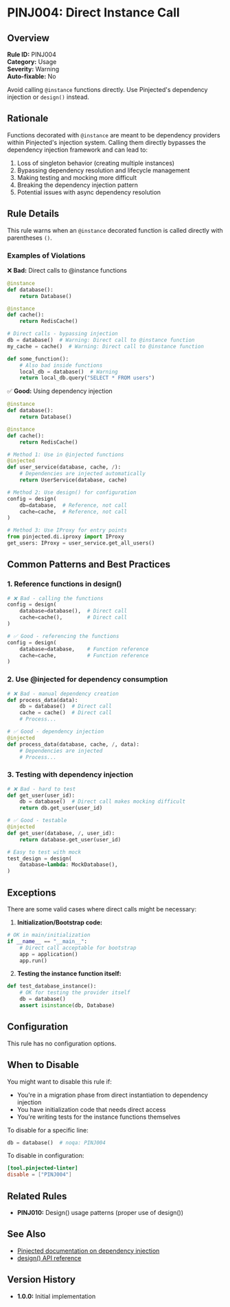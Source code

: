 # PINJ004: Direct Instance Call

## Overview

**Rule ID:** PINJ004  
**Category:** Usage  
**Severity:** Warning  
**Auto-fixable:** No

Avoid calling `@instance` functions directly. Use Pinjected's dependency injection or `design()` instead.

## Rationale

Functions decorated with `@instance` are meant to be dependency providers within Pinjected's injection system. Calling them directly bypasses the dependency injection framework and can lead to:

1. Loss of singleton behavior (creating multiple instances)
2. Bypassing dependency resolution and lifecycle management
3. Making testing and mocking more difficult
4. Breaking the dependency injection pattern
5. Potential issues with async dependency resolution

## Rule Details

This rule warns when an `@instance` decorated function is called directly with parentheses `()`.

### Examples of Violations

❌ **Bad:** Direct calls to @instance functions
```python
@instance
def database():
    return Database()

@instance
def cache():
    return RedisCache()

# Direct calls - bypassing injection
db = database()  # Warning: Direct call to @instance function
my_cache = cache()  # Warning: Direct call to @instance function

def some_function():
    # Also bad inside functions
    local_db = database()  # Warning
    return local_db.query("SELECT * FROM users")
```

✅ **Good:** Using dependency injection
```python
@instance
def database():
    return Database()

@instance
def cache():
    return RedisCache()

# Method 1: Use in @injected functions
@injected
def user_service(database, cache, /):
    # Dependencies are injected automatically
    return UserService(database, cache)

# Method 2: Use design() for configuration
config = design(
    db=database,  # Reference, not call
    cache=cache,  # Reference, not call
)

# Method 3: Use IProxy for entry points
from pinjected.di.iproxy import IProxy
get_users: IProxy = user_service.get_all_users()
```

## Common Patterns and Best Practices

### 1. Reference functions in design()
```python
# ❌ Bad - calling the functions
config = design(
    database=database(),  # Direct call
    cache=cache(),        # Direct call
)

# ✅ Good - referencing the functions
config = design(
    database=database,    # Function reference
    cache=cache,          # Function reference
)
```

### 2. Use @injected for dependency consumption
```python
# ❌ Bad - manual dependency creation
def process_data(data):
    db = database()  # Direct call
    cache = cache()  # Direct call
    # Process...

# ✅ Good - dependency injection
@injected
def process_data(database, cache, /, data):
    # Dependencies are injected
    # Process...
```

### 3. Testing with dependency injection
```python
# ❌ Bad - hard to test
def get_user(user_id):
    db = database()  # Direct call makes mocking difficult
    return db.get_user(user_id)

# ✅ Good - testable
@injected
def get_user(database, /, user_id):
    return database.get_user(user_id)

# Easy to test with mock
test_design = design(
    database=lambda: MockDatabase(),
)
```

## Exceptions

There are some valid cases where direct calls might be necessary:

1. **Initialization/Bootstrap code:**
```python
# OK in main/initialization
if __name__ == "__main__":
    # Direct call acceptable for bootstrap
    app = application()
    app.run()
```

2. **Testing the instance function itself:**
```python
def test_database_instance():
    # OK for testing the provider itself
    db = database()
    assert isinstance(db, Database)
```

## Configuration

This rule has no configuration options.

## When to Disable

You might want to disable this rule if:
- You're in a migration phase from direct instantiation to dependency injection
- You have initialization code that needs direct access
- You're writing tests for the instance functions themselves

To disable for a specific line:
```python
db = database()  # noqa: PINJ004
```

To disable in configuration:
```toml
[tool.pinjected-linter]
disable = ["PINJ004"]
```

## Related Rules

- **PINJ010:** Design() usage patterns (proper use of design())

## See Also

- [Pinjected documentation on dependency injection](https://pinjected.readthedocs.io)
- [design() API reference](https://pinjected.readthedocs.io/design)

## Version History

- **1.0.0:** Initial implementation